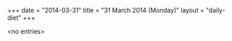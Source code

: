 +++
date = "2014-03-31"
title = "31 March 2014 (Monday)"
layout = "daily-diet"
+++

<p>&lt;no entries&gt;</p>
